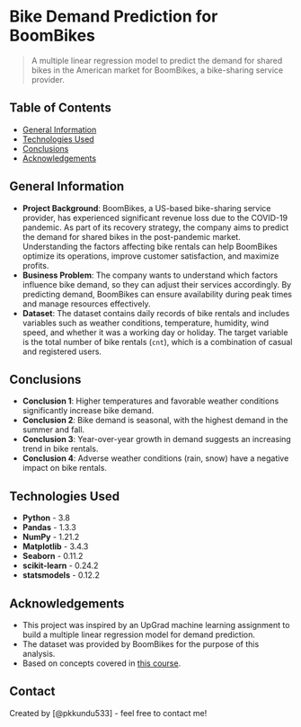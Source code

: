 # Bike Demand Prediction for BoomBikes

> A multiple linear regression model to predict the demand for shared bikes in the American market for BoomBikes, a bike-sharing service provider.

## Table of Contents
* [General Information](#general-information)
* [Technologies Used](#technologies-used)
* [Conclusions](#conclusions)
* [Acknowledgements](#acknowledgements)

## General Information
- **Project Background**: BoomBikes, a US-based bike-sharing service provider, has experienced significant revenue loss due to the COVID-19 pandemic. As part of its recovery strategy, the company aims to predict the demand for shared bikes in the post-pandemic market. Understanding the factors affecting bike rentals can help BoomBikes optimize its operations, improve customer satisfaction, and maximize profits.
- **Business Problem**: The company wants to understand which factors influence bike demand, so they can adjust their services accordingly. By predicting demand, BoomBikes can ensure availability during peak times and manage resources effectively.
- **Dataset**: The dataset contains daily records of bike rentals and includes variables such as weather conditions, temperature, humidity, wind speed, and whether it was a working day or holiday. The target variable is the total number of bike rentals (`cnt`), which is a combination of casual and registered users.

## Conclusions
- **Conclusion 1**: Higher temperatures and favorable weather conditions significantly increase bike demand.
- **Conclusion 2**: Bike demand is seasonal, with the highest demand in the summer and fall.
- **Conclusion 3**: Year-over-year growth in demand suggests an increasing trend in bike rentals.
- **Conclusion 4**: Adverse weather conditions (rain, snow) have a negative impact on bike rentals.

## Technologies Used
- **Python** - 3.8
- **Pandas** - 1.3.3
- **NumPy** - 1.21.2
- **Matplotlib** - 3.4.3
- **Seaborn** - 0.11.2
- **scikit-learn** - 0.24.2
- **statsmodels** - 0.12.2

## Acknowledgements
- This project was inspired by an UpGrad machine learning assignment to build a multiple linear regression model for demand prediction.
- The dataset was provided by BoomBikes for the purpose of this analysis.
- Based on concepts covered in [this course](https://www.upgrad.com/).

## Contact
Created by [@pkkundu533] - feel free to contact me!
